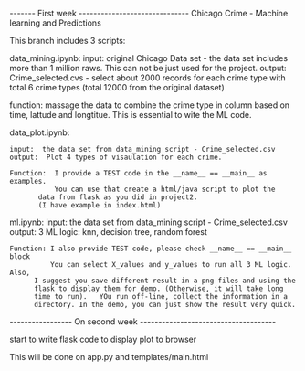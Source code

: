 -------   First week ------------------------------
Chicago Crime - Machine learning and Predictions

This branch includes 3 scripts:

data_mining.ipynb:
    input:  original Chicago Data set - the data set includes more than
            1 million raws. This can not be just used for the project.
   output:  Crime_selected.cvs - select about 2000 records for each crime type
            with total 6 crime types (total 12000 from the original dataset)

   function:  massage the data to combine the crime type in column based on 
             time, lattude and longtitue. This is essential to wite the ML code.

data_plot.ipynb:

    input:  the data set from data_mining script - Crime_selected.csv
    output:  Plot 4 types of visaulation for each crime. 

    Function:  I provide a TEST code in the __name__ == __main__ as examples.
               You can use that create a html/java script to plot the
	       data from flask as you did in project2.
	       (I have example in index.html)


ml.ipynb:
    input:  the data set from data_mining script - Crime_selected.csv
    output:  3 ML logic:  knn, decision tree, random forest

    Function: I also provide TEST code, please check __name__ == __main__ block
              You can select X_values and y_values to run all 3 ML logic. Also,               
	      I suggest you save different result in a png files and using the
	      flask to display them for demo. (Otherwise, it will take long
	      time to run).   YOu run off-line, collect the information in a 
	      directory. In the demo, you can just show the result very quick.

-----------------    On second week  -------------------------------------

start to write flask code to display plot to browser

This will be done on app.py and templates/main.html

